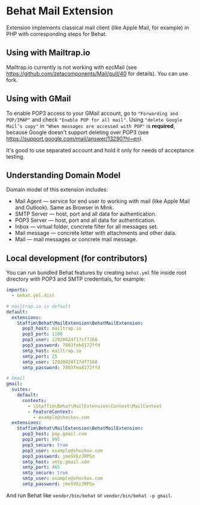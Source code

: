# Behat Mail Extension

Extension implements classical mail client (like Apple Mail, for example) in PHP with corresponding steps for Behat.

## Using with Mailtrap.io

Mailtrap.io currently is not working with ezcMail (see https://github.com/zetacomponents/Mail/pull/40 for details). You 
can use fork.

## Using with GMail

To enable POP3 access to your GMail account, go to `"Forwarding and POP/IMAP"` and check `"Enable POP for all mail"`.
Using `"delete Google Mail’s copy"` in `"When messages are accessed with POP"` is **required**, because Google doesn't 
support deleting over POP3 (see https://support.google.com/mail/answer/13290?hl=en).

It's good to use separated account and hold it only for needs of acceptance testing.

## Understanding Domain Model

Domain model of this extension includes:
* Mail Agent — service for end user to working with mail (like Apple Mail and Outlook). Same as Browser in Mink.
* SMTP Server — host, port and all data for authentication.
* POP3 Server — host, port and all data for authentication.
* Inbox — virtual folder, concrete filter for all messages set.
* Mail message — concrete letter with attachments and other data.
* Mail — mail messages or concrete mail message.

## Local development (for contributors)

You can run bundled Behat features by creating `behat.yml` file inside root directory with POP3 and SMTP 
credentials, for example:

``` yaml
imports:
  - behat.yml.dist

# mailtrap.io is default
default:
  extensions:
    Staffim\Behat\MailExtension\BehatMailExtension:
      pop3_host: mailtrap.io
      pop3_port: 1100
      pop3_user: 12920824f17cf7168
      pop3_password: 7803feb8172ffd
      smtp_host: mailtrap.io
      smtp_port: 25
      smtp_user: 12920824f17df7168
      smtp_password: 7803fea8172ffd

# Gmail
gmail:
  suites:
    default:
      contexts:
        - \Staffim\Behat\MailExtension\Context\MailContext
        - FeatureContext:
          - example@shockov.com
  extensions:
    Staffim\Behat\MailExtension\BehatMailExtension:
      pop3_host: pop.gmail.com
      pop3_port: 995
      pop3_secure: true
      pop3_user: example@shockov.com
      pop3_password: jmeSVEzJRPSo
      smtp_host: smtp.gmail.com
      smtp_port: 465
      smtp_secure: true
      smtp_user: example@shockov.com
      smtp_password: jmeSVEzJRPSo
```

And run Behat like `vendor/bin/behat` or `vendor/bin/behat -p gmail`.
